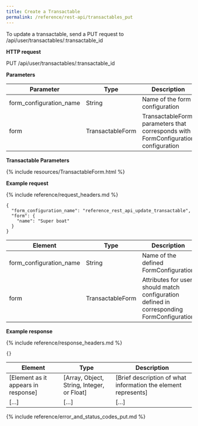 ```yaml
---
title: Create a Transactable
permalink: /reference/rest-api/transactables_put
---
```


To update a transactable, send a PUT request to /api/user/transactables/:transactable_id

**HTTP request**

PUT /api/user/transactables/:transactable_id

**Parameters**

| Parameter               | Type             | Description                                                                       | Required | Notes |
| ----------------------- | ---------------- | --------------------------------------------------------------------------------- | -------- | ----- |
| form_configuration_name | String           | Name of the form configuration                                                    | Required |       |
| form                    | TransactableForm | TransactableForm parameters that corresponds with FormConfiguration configuration | Required |       |

**Transactable Parameters**

{% include resources/TransactableForm.html %}

**Example request**

{% include reference/request_headers.md %}

```
{
  "form_configuration_name": "reference_rest_api_update_transactable",
  "form": {
    "name": "Super boat"
  }
}
```

| Element                 | Type             | Description                                                                                | Required? |
| ----------------------- | ---------------- | ------------------------------------------------------------------------------------------ | --------- |
| form_configuration_name | String           | Name of the defined FormConfiguration                                                      | Required  |
| form                    | TransactableForm | Attributes for user, should match configuration defined in corresponding FormConfiguration | Required  |

**Example response**

{% include reference/response_headers.md %}

```
{}
```

| Element                             | Type                                       | Description                                                    |
| ----------------------------------- | ------------------------------------------ | -------------------------------------------------------------- |
| [Element as it appears in response] | [Array, Object, String, Integer, or Float] | [Brief description of what information the element represents] |
| […]                                 | […]                                        | […]                                                            |

{% include reference/error_and_status_codes_put.md %}
